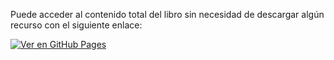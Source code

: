 Puede acceder al contenido total del libro sin necesidad de descargar algún recurso con el siguiente enlace:

[![Ver en GitHub Pages](https://img.shields.io/badge/Libro-blue?logo=github)](https://monteero13.github.io/MineriadeDatos/)
